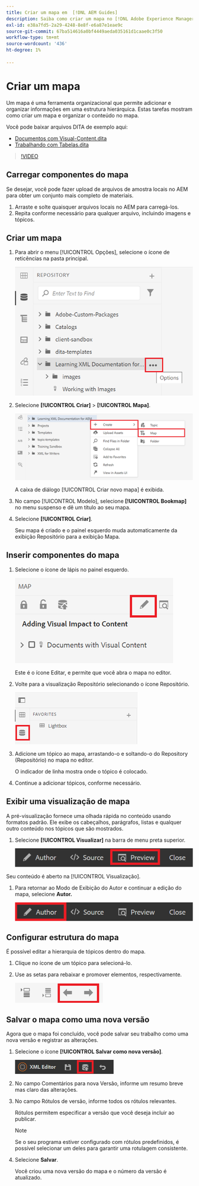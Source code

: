 ```yaml
---
title: Criar um mapa em  [!DNL AEM Guides]
description: Saiba como criar um mapa no [!DNL Adobe Experience Manager Guides]
exl-id: e38a7fd5-2a29-4248-8e8f-e6a87e1eae9c
source-git-commit: 67ba514616a0bf4449aeda035161d1caae0c3f50
workflow-type: tm+mt
source-wordcount: '436'
ht-degree: 1%

---
```


# Criar um mapa

Um mapa é uma ferramenta organizacional que permite adicionar e organizar informações em uma estrutura hierárquica. Estas tarefas mostram como criar um mapa e organizar o conteúdo no mapa.

Você pode baixar arquivos DITA de exemplo aqui:

* [Documentos com Visual-Content.dita](assets/working-with-maps/Documents-with-Visual-Content.dita)
* [Trabalhando com Tabelas.dita](assets/working-with-maps/Working-with-Tables.dita)

>[!VIDEO](https://video.tv.adobe.com/v/336725?quality=12&learn=on)

## Carregar componentes do mapa

Se desejar, você pode fazer upload de arquivos de amostra locais no AEM para obter um conjunto mais completo de materiais.

1. Arraste e solte quaisquer arquivos locais no AEM para carregá-los.
1. Repita conforme necessário para qualquer arquivo, incluindo imagens e tópicos.

## Criar um mapa

1. Para abrir o menu [!UICONTROL Opções], selecione o ícone de reticências na pasta principal.

   ![Ícone de reticências](images/lesson-8/ellipses-9.png)

1. Selecione **[!UICONTROL Criar]** > **[!UICONTROL Mapa]**.


   ![Criar mapa](images/lesson-8/create-map-with-markings.png)

   A caixa de diálogo [!UICONTROL Criar novo mapa] é exibida.

1. No campo [!UICONTROL Modelo], selecione **[!UICONTROL Bookmap]** no menu suspenso e dê um título ao seu mapa.
1. Selecione **[!UICONTROL Criar]**.

   Seu mapa é criado e o painel esquerdo muda automaticamente da exibição Repositório para a exibição Mapa.

## Inserir componentes do mapa

1. Selecione o ícone de lápis no painel esquerdo.

   ![Ícone de edição](images/lesson-8/pencil-icon.png)

   Este é o ícone Editar, e permite que você abra o mapa no editor.

1. Volte para a visualização Repositório selecionando o ícone Repositório.

   ![Ícone de repositório](images/common/repository-icon.png)

1. Adicione um tópico ao mapa, arrastando-o e soltando-o do Repository (Repositório) no mapa no editor.

   O indicador de linha mostra onde o tópico é colocado.

1. Continue a adicionar tópicos, conforme necessário.

## Exibir uma visualização de mapa

A pré-visualização fornece uma olhada rápida no conteúdo usando formatos padrão. Ele exibe os cabeçalhos, parágrafos, listas e qualquer outro conteúdo nos tópicos que são mostrados.

1. Selecione **[!UICONTROL Visualizar]** na barra de menu preta superior.

   ![Botão Visualizar](images/common/select-preview.png)

Seu conteúdo é aberto na [!UICONTROL Visualização].

1. Para retornar ao Modo de Exibição do Autor e continuar a edição do mapa, selecione **Autor.**

   ![Botão Autor](images/lesson-5/author-map.png)

## Configurar estrutura do mapa

É possível editar a hierarquia de tópicos dentro do mapa.

1. Clique no ícone de um tópico para selecioná-lo.
1. Use as setas para rebaixar e promover elementos, respectivamente.

   ![Ícone de repositório](images/lesson-8/left-right.png)

## Salvar o mapa como uma nova versão

Agora que o mapa foi concluído, você pode salvar seu trabalho como uma nova versão e registrar as alterações.

1. Selecione o ícone **[!UICONTROL Salvar como nova versão]**.

   ![Ícone Salvar como nova versão](images/common/save-as-new-version.png)

1. No campo Comentários para nova Versão, informe um resumo breve mas claro das alterações.

1. No campo Rótulos de versão, informe todos os rótulos relevantes.

   Rótulos permitem especificar a versão que você deseja incluir ao publicar.

   >[!NOTE]
   > 
   > Se o seu programa estiver configurado com rótulos predefinidos, é possível selecionar um deles para garantir uma rotulagem consistente.

1. Selecione **Salvar**.

   Você criou uma nova versão do mapa e o número da versão é atualizado.
